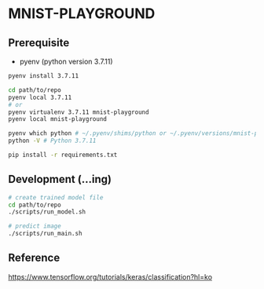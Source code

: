 # MNIST-PLAYGROUND

## Prerequisite

- pyenv (python version 3.7.11)

```bash
pyenv install 3.7.11

cd path/to/repo
pyenv local 3.7.11
# or
pyenv virtualenv 3.7.11 mnist-playground
pyenv local mnist-playground

pyenv which python # ~/.pyenv/shims/python or ~/.pyenv/versions/mnist-playground/bin/python
python -V # Python 3.7.11

pip install -r requirements.txt
```

## Development (...ing)

```bash
# create trained model file
cd path/to/repo
./scripts/run_model.sh

# predict image
./scripts/run_main.sh
```

## Reference

https://www.tensorflow.org/tutorials/keras/classification?hl=ko
